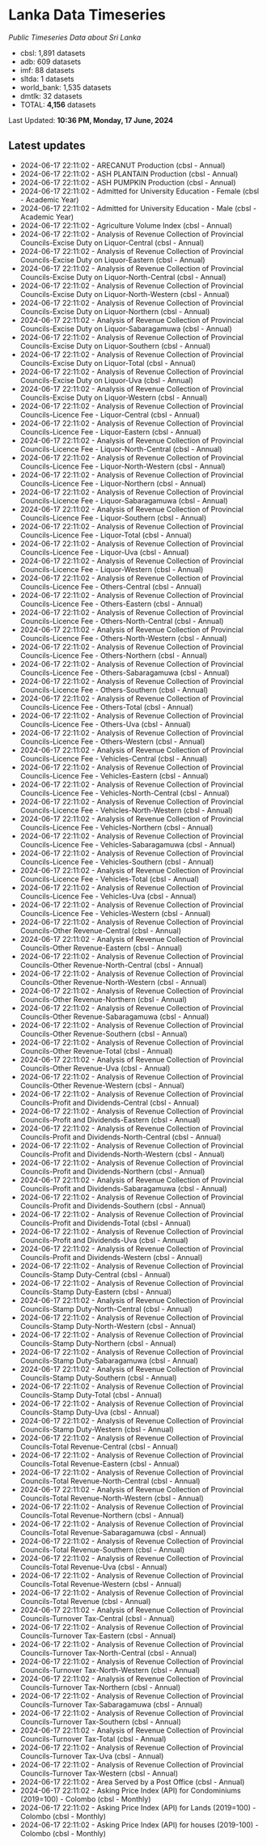 # Lanka Data Timeseries
*Public Timeseries Data about Sri Lanka*

* cbsl: 1,891 datasets
* adb: 609 datasets
* imf: 88 datasets
* sltda: 1 datasets
* world_bank: 1,535 datasets
* dmtlk: 32 datasets
* TOTAL: **4,156** datasets

Last Updated: **10:36 PM, Monday, 17 June, 2024**

## Latest updates

* 2024-06-17 22:11:02 - ARECANUT Production (cbsl - Annual)
* 2024-06-17 22:11:02 - ASH PLANTAIN Production (cbsl - Annual)
* 2024-06-17 22:11:02 - ASH PUMPKIN Production (cbsl - Annual)
* 2024-06-17 22:11:02 - Admitted for University Education - Female (cbsl - Academic Year)
* 2024-06-17 22:11:02 - Admitted for University Education - Male (cbsl - Academic Year)
* 2024-06-17 22:11:02 - Agriculture Volume Index (cbsl - Annual)
* 2024-06-17 22:11:02 - Analysis of Revenue Collection of Provincial Councils-Excise Duty on Liquor-Central (cbsl - Annual)
* 2024-06-17 22:11:02 - Analysis of Revenue Collection of Provincial Councils-Excise Duty on Liquor-Eastern (cbsl - Annual)
* 2024-06-17 22:11:02 - Analysis of Revenue Collection of Provincial Councils-Excise Duty on Liquor-North-Central (cbsl - Annual)
* 2024-06-17 22:11:02 - Analysis of Revenue Collection of Provincial Councils-Excise Duty on Liquor-North-Western (cbsl - Annual)
* 2024-06-17 22:11:02 - Analysis of Revenue Collection of Provincial Councils-Excise Duty on Liquor-Northern (cbsl - Annual)
* 2024-06-17 22:11:02 - Analysis of Revenue Collection of Provincial Councils-Excise Duty on Liquor-Sabaragamuwa (cbsl - Annual)
* 2024-06-17 22:11:02 - Analysis of Revenue Collection of Provincial Councils-Excise Duty on Liquor-Southern (cbsl - Annual)
* 2024-06-17 22:11:02 - Analysis of Revenue Collection of Provincial Councils-Excise Duty on Liquor-Total (cbsl - Annual)
* 2024-06-17 22:11:02 - Analysis of Revenue Collection of Provincial Councils-Excise Duty on Liquor-Uva (cbsl - Annual)
* 2024-06-17 22:11:02 - Analysis of Revenue Collection of Provincial Councils-Excise Duty on Liquor-Western (cbsl - Annual)
* 2024-06-17 22:11:02 - Analysis of Revenue Collection of Provincial Councils-Licence Fee - Liquor-Central (cbsl - Annual)
* 2024-06-17 22:11:02 - Analysis of Revenue Collection of Provincial Councils-Licence Fee - Liquor-Eastern (cbsl - Annual)
* 2024-06-17 22:11:02 - Analysis of Revenue Collection of Provincial Councils-Licence Fee - Liquor-North-Central (cbsl - Annual)
* 2024-06-17 22:11:02 - Analysis of Revenue Collection of Provincial Councils-Licence Fee - Liquor-North-Western (cbsl - Annual)
* 2024-06-17 22:11:02 - Analysis of Revenue Collection of Provincial Councils-Licence Fee - Liquor-Northern (cbsl - Annual)
* 2024-06-17 22:11:02 - Analysis of Revenue Collection of Provincial Councils-Licence Fee - Liquor-Sabaragamuwa (cbsl - Annual)
* 2024-06-17 22:11:02 - Analysis of Revenue Collection of Provincial Councils-Licence Fee - Liquor-Southern (cbsl - Annual)
* 2024-06-17 22:11:02 - Analysis of Revenue Collection of Provincial Councils-Licence Fee - Liquor-Total (cbsl - Annual)
* 2024-06-17 22:11:02 - Analysis of Revenue Collection of Provincial Councils-Licence Fee - Liquor-Uva (cbsl - Annual)
* 2024-06-17 22:11:02 - Analysis of Revenue Collection of Provincial Councils-Licence Fee - Liquor-Western (cbsl - Annual)
* 2024-06-17 22:11:02 - Analysis of Revenue Collection of Provincial Councils-Licence Fee - Others-Central (cbsl - Annual)
* 2024-06-17 22:11:02 - Analysis of Revenue Collection of Provincial Councils-Licence Fee - Others-Eastern (cbsl - Annual)
* 2024-06-17 22:11:02 - Analysis of Revenue Collection of Provincial Councils-Licence Fee - Others-North-Central (cbsl - Annual)
* 2024-06-17 22:11:02 - Analysis of Revenue Collection of Provincial Councils-Licence Fee - Others-North-Western (cbsl - Annual)
* 2024-06-17 22:11:02 - Analysis of Revenue Collection of Provincial Councils-Licence Fee - Others-Northern (cbsl - Annual)
* 2024-06-17 22:11:02 - Analysis of Revenue Collection of Provincial Councils-Licence Fee - Others-Sabaragamuwa (cbsl - Annual)
* 2024-06-17 22:11:02 - Analysis of Revenue Collection of Provincial Councils-Licence Fee - Others-Southern (cbsl - Annual)
* 2024-06-17 22:11:02 - Analysis of Revenue Collection of Provincial Councils-Licence Fee - Others-Total (cbsl - Annual)
* 2024-06-17 22:11:02 - Analysis of Revenue Collection of Provincial Councils-Licence Fee - Others-Uva (cbsl - Annual)
* 2024-06-17 22:11:02 - Analysis of Revenue Collection of Provincial Councils-Licence Fee - Others-Western (cbsl - Annual)
* 2024-06-17 22:11:02 - Analysis of Revenue Collection of Provincial Councils-Licence Fee - Vehicles-Central (cbsl - Annual)
* 2024-06-17 22:11:02 - Analysis of Revenue Collection of Provincial Councils-Licence Fee - Vehicles-Eastern (cbsl - Annual)
* 2024-06-17 22:11:02 - Analysis of Revenue Collection of Provincial Councils-Licence Fee - Vehicles-North-Central (cbsl - Annual)
* 2024-06-17 22:11:02 - Analysis of Revenue Collection of Provincial Councils-Licence Fee - Vehicles-North-Western (cbsl - Annual)
* 2024-06-17 22:11:02 - Analysis of Revenue Collection of Provincial Councils-Licence Fee - Vehicles-Northern (cbsl - Annual)
* 2024-06-17 22:11:02 - Analysis of Revenue Collection of Provincial Councils-Licence Fee - Vehicles-Sabaragamuwa (cbsl - Annual)
* 2024-06-17 22:11:02 - Analysis of Revenue Collection of Provincial Councils-Licence Fee - Vehicles-Southern (cbsl - Annual)
* 2024-06-17 22:11:02 - Analysis of Revenue Collection of Provincial Councils-Licence Fee - Vehicles-Total (cbsl - Annual)
* 2024-06-17 22:11:02 - Analysis of Revenue Collection of Provincial Councils-Licence Fee - Vehicles-Uva (cbsl - Annual)
* 2024-06-17 22:11:02 - Analysis of Revenue Collection of Provincial Councils-Licence Fee - Vehicles-Western (cbsl - Annual)
* 2024-06-17 22:11:02 - Analysis of Revenue Collection of Provincial Councils-Other Revenue-Central (cbsl - Annual)
* 2024-06-17 22:11:02 - Analysis of Revenue Collection of Provincial Councils-Other Revenue-Eastern (cbsl - Annual)
* 2024-06-17 22:11:02 - Analysis of Revenue Collection of Provincial Councils-Other Revenue-North-Central (cbsl - Annual)
* 2024-06-17 22:11:02 - Analysis of Revenue Collection of Provincial Councils-Other Revenue-North-Western (cbsl - Annual)
* 2024-06-17 22:11:02 - Analysis of Revenue Collection of Provincial Councils-Other Revenue-Northern (cbsl - Annual)
* 2024-06-17 22:11:02 - Analysis of Revenue Collection of Provincial Councils-Other Revenue-Sabaragamuwa (cbsl - Annual)
* 2024-06-17 22:11:02 - Analysis of Revenue Collection of Provincial Councils-Other Revenue-Southern (cbsl - Annual)
* 2024-06-17 22:11:02 - Analysis of Revenue Collection of Provincial Councils-Other Revenue-Total (cbsl - Annual)
* 2024-06-17 22:11:02 - Analysis of Revenue Collection of Provincial Councils-Other Revenue-Uva (cbsl - Annual)
* 2024-06-17 22:11:02 - Analysis of Revenue Collection of Provincial Councils-Other Revenue-Western (cbsl - Annual)
* 2024-06-17 22:11:02 - Analysis of Revenue Collection of Provincial Councils-Profit and Dividends-Central (cbsl - Annual)
* 2024-06-17 22:11:02 - Analysis of Revenue Collection of Provincial Councils-Profit and Dividends-Eastern (cbsl - Annual)
* 2024-06-17 22:11:02 - Analysis of Revenue Collection of Provincial Councils-Profit and Dividends-North-Central (cbsl - Annual)
* 2024-06-17 22:11:02 - Analysis of Revenue Collection of Provincial Councils-Profit and Dividends-North-Western (cbsl - Annual)
* 2024-06-17 22:11:02 - Analysis of Revenue Collection of Provincial Councils-Profit and Dividends-Northern (cbsl - Annual)
* 2024-06-17 22:11:02 - Analysis of Revenue Collection of Provincial Councils-Profit and Dividends-Sabaragamuwa (cbsl - Annual)
* 2024-06-17 22:11:02 - Analysis of Revenue Collection of Provincial Councils-Profit and Dividends-Southern (cbsl - Annual)
* 2024-06-17 22:11:02 - Analysis of Revenue Collection of Provincial Councils-Profit and Dividends-Total (cbsl - Annual)
* 2024-06-17 22:11:02 - Analysis of Revenue Collection of Provincial Councils-Profit and Dividends-Uva (cbsl - Annual)
* 2024-06-17 22:11:02 - Analysis of Revenue Collection of Provincial Councils-Profit and Dividends-Western (cbsl - Annual)
* 2024-06-17 22:11:02 - Analysis of Revenue Collection of Provincial Councils-Stamp Duty-Central (cbsl - Annual)
* 2024-06-17 22:11:02 - Analysis of Revenue Collection of Provincial Councils-Stamp Duty-Eastern (cbsl - Annual)
* 2024-06-17 22:11:02 - Analysis of Revenue Collection of Provincial Councils-Stamp Duty-North-Central (cbsl - Annual)
* 2024-06-17 22:11:02 - Analysis of Revenue Collection of Provincial Councils-Stamp Duty-North-Western (cbsl - Annual)
* 2024-06-17 22:11:02 - Analysis of Revenue Collection of Provincial Councils-Stamp Duty-Northern (cbsl - Annual)
* 2024-06-17 22:11:02 - Analysis of Revenue Collection of Provincial Councils-Stamp Duty-Sabaragamuwa (cbsl - Annual)
* 2024-06-17 22:11:02 - Analysis of Revenue Collection of Provincial Councils-Stamp Duty-Southern (cbsl - Annual)
* 2024-06-17 22:11:02 - Analysis of Revenue Collection of Provincial Councils-Stamp Duty-Total (cbsl - Annual)
* 2024-06-17 22:11:02 - Analysis of Revenue Collection of Provincial Councils-Stamp Duty-Uva (cbsl - Annual)
* 2024-06-17 22:11:02 - Analysis of Revenue Collection of Provincial Councils-Stamp Duty-Western (cbsl - Annual)
* 2024-06-17 22:11:02 - Analysis of Revenue Collection of Provincial Councils-Total Revenue-Central (cbsl - Annual)
* 2024-06-17 22:11:02 - Analysis of Revenue Collection of Provincial Councils-Total Revenue-Eastern (cbsl - Annual)
* 2024-06-17 22:11:02 - Analysis of Revenue Collection of Provincial Councils-Total Revenue-North-Central (cbsl - Annual)
* 2024-06-17 22:11:02 - Analysis of Revenue Collection of Provincial Councils-Total Revenue-North-Western (cbsl - Annual)
* 2024-06-17 22:11:02 - Analysis of Revenue Collection of Provincial Councils-Total Revenue-Northern (cbsl - Annual)
* 2024-06-17 22:11:02 - Analysis of Revenue Collection of Provincial Councils-Total Revenue-Sabaragamuwa (cbsl - Annual)
* 2024-06-17 22:11:02 - Analysis of Revenue Collection of Provincial Councils-Total Revenue-Southern (cbsl - Annual)
* 2024-06-17 22:11:02 - Analysis of Revenue Collection of Provincial Councils-Total Revenue-Uva (cbsl - Annual)
* 2024-06-17 22:11:02 - Analysis of Revenue Collection of Provincial Councils-Total Revenue-Western (cbsl - Annual)
* 2024-06-17 22:11:02 - Analysis of Revenue Collection of Provincial Councils-Total Revenue (cbsl - Annual)
* 2024-06-17 22:11:02 - Analysis of Revenue Collection of Provincial Councils-Turnover Tax-Central (cbsl - Annual)
* 2024-06-17 22:11:02 - Analysis of Revenue Collection of Provincial Councils-Turnover Tax-Eastern (cbsl - Annual)
* 2024-06-17 22:11:02 - Analysis of Revenue Collection of Provincial Councils-Turnover Tax-North-Central (cbsl - Annual)
* 2024-06-17 22:11:02 - Analysis of Revenue Collection of Provincial Councils-Turnover Tax-North-Western (cbsl - Annual)
* 2024-06-17 22:11:02 - Analysis of Revenue Collection of Provincial Councils-Turnover Tax-Northern (cbsl - Annual)
* 2024-06-17 22:11:02 - Analysis of Revenue Collection of Provincial Councils-Turnover Tax-Sabaragamuwa (cbsl - Annual)
* 2024-06-17 22:11:02 - Analysis of Revenue Collection of Provincial Councils-Turnover Tax-Southern (cbsl - Annual)
* 2024-06-17 22:11:02 - Analysis of Revenue Collection of Provincial Councils-Turnover Tax-Total (cbsl - Annual)
* 2024-06-17 22:11:02 - Analysis of Revenue Collection of Provincial Councils-Turnover Tax-Uva (cbsl - Annual)
* 2024-06-17 22:11:02 - Analysis of Revenue Collection of Provincial Councils-Turnover Tax-Western (cbsl - Annual)
* 2024-06-17 22:11:02 - Area Served by a Post Office (cbsl - Annual)
* 2024-06-17 22:11:02 - Asking Price Index (API) for Condominiums (2019=100) - Colombo (cbsl - Monthly)
* 2024-06-17 22:11:02 - Asking Price Index (API) for Lands (2019=100) - Colombo (cbsl - Monthly)
* 2024-06-17 22:11:02 - Asking Price Index (API) for houses (2019-100) - Colombo (cbsl - Monthly)